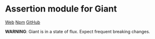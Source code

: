 Assertion module for Giant
==========================

[Web](http://giantjs.org) [Npm](https://www.npmjs.com/~giantjs) [GitHub](https://github.com/giantjs)

**WARNING**: Giant is in a state of flux. Expect frequent breaking changes.

